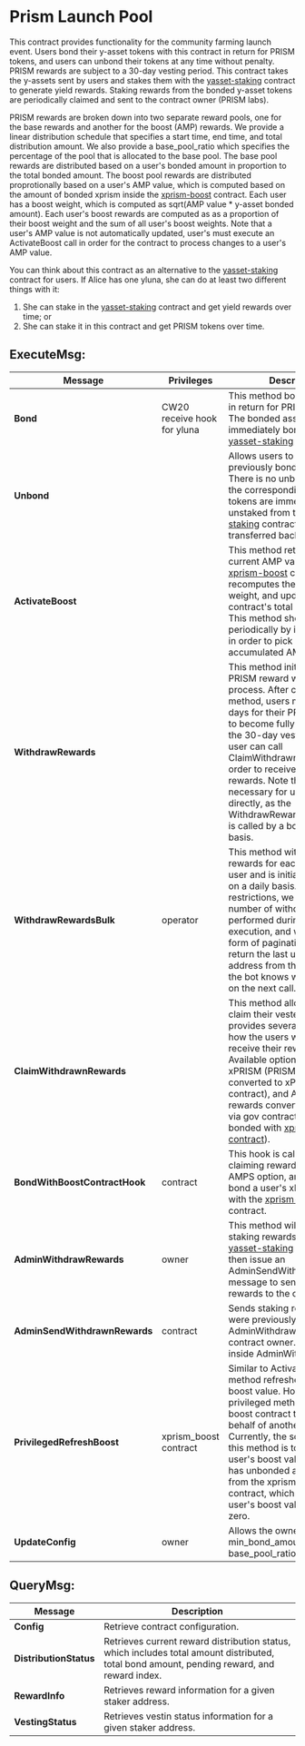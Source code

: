 # Prism Launch Pool

This contract provides functionality for the community farming launch event. Users bond their y-asset tokens with this contract in return for PRISM tokens, and users can unbond their tokens at any time without penalty. PRISM rewards are subject to a 30-day vesting period. This contract takes the y-assets sent by users and stakes them with the [yasset-staking][1] contract to generate yield rewards.  Staking rewards from the bonded y-asset tokens are periodically claimed and sent to the contract owner (PRISM labs).  

PRISM rewards are broken down into two separate reward pools, one for the base rewards and another for the boost (AMP) rewards.  We provide a linear distribution schedule that specifies a start time, end time, and total distribution amount.  We also provide a base_pool_ratio which specifies the percentage of the pool that is allocated to the base pool.  The base pool rewards are distributed based on a user's bonded amount in proportion to the total bonded amount.  The boost pool rewards are distributed proprotionally based on a user's AMP value, which is computed based on the amount of bonded xprism inside the [xprism-boost][2] contract. Each user has a boost weight, which is computed as sqrt(AMP value * y-asset bonded amount).  Each user's boost rewards are computed as as a proportion of their boost weight and the sum of all user's boost weights.  Note that a user's AMP value is not automatically updated, user's must execute an ActivateBoost call in order for the contract to process changes to a user's AMP value.  

You can think about this contract as an alternative to the [yasset-staking][1] contract for users. If Alice has one yluna, she can do at least two different things with it:
1) She can stake in the [yasset-staking][1] contract and get yield rewards over time; or
2) She can stake it in this contract and get PRISM tokens over time.

## ExecuteMsg:
| Message | Privileges | Description |
| - | - | - |
| **Bond** | CW20 receive hook for yluna | This method bonds y-assets in return for PRISM rewards.  The bonded assets are immediately bonded with the [yasset-staking][1] contract. |
| **Unbond** | | Allows users to unbond their previously bonded y-assets.  There is no unbonding period, the corresponding y-asset tokens are immediately unstaked from the [yasset-staking][1] contract and transferred back to the user. |
| **ActivateBoost** | | This method retrieves a user's current AMP value from the [xprism-boost][2] contract, recomputes their boost weight, and updates the contract's total boost weight.  This method should be called periodically by individual users in order to pick up any recently accumulated AMP value. |
| **WithdrawRewards** | | This method initiates the PRISM reward withdrawal process.  After calling this method, users must wait 30 days for their PRISM rewards to become fully vested.  After the 30-day vesting period, the user can call ClaimWithdrawnRewards in order to receive their PRISM rewards.  Note that it's not necessary for users to call this directly, as the WithdrawRewardsBulk method is called by a bot on a daily basis. |
| **WithdrawRewardsBulk** | operator | This method withdraws rewards for each individual user and is initiated by a bot on a daily basis.  Due to gas restrictions, we limit the number of withdraws performed during a single execution, and we provide a form of pagination where we return the last updated address from the call so that the bot knows where to start on the next call. | 
| **ClaimWithdrawnRewards** | | This method allows users to claim their vested rewards and provides several options for how the users would like to receive their rewards.  Available options are PRISM, xPRISM (PRISM rewards converted to xPRISM via gov contract), and AMPS (PRISM rewards converted to xPRISM via gov contract and then bonded with [xprism-boost contract][2]). |
| **BondWithBoostContractHook** | contract | This hook is called when claiming rewards using the AMPS option, and is used to bond a user's xPRISM rewards with the [xprism-boost][2] contract. |
| **AdminWithdrawRewards** | owner | This method will claim our staking rewards from the [yasset-staking][1] contract and then issue an AdminSendWithdrawnRewards message to send those rewards to the contract owner. |
| **AdminSendWithdrawnRewards** | contract | Sends staking rewards that were previously claimed inside AdminWithdrawRewards to the contract owner.  Called from inside AdminWithdrawRewards |
| **PrivilegedRefreshBoost** | xprism_boost contract | Similar to ActivateBoost, this method refreshes a user's boost value.  However this privileged method allows the boost contract to call this on behalf of another user.  Currently, the sole purpose of this method is to update a user's boost value after a user has unbonded any amount from the xprism_boost contract, which results in a user's boost value returning to zero. |
| **UpdateConfig** | owner | Allows the owner to update the min_bond_amount and base_pool_ratio config values. |

## QueryMsg:
| Message | Description |
| - | - |
| **Config** | Retrieve contract configuration. |
| **DistributionStatus** | Retrieves current reward distribution status, which includes total amount distributed, total bond amount, pending reward, and reward index. |
| **RewardInfo** | Retrieves reward information for a given staker address. |
| **VestingStatus** |  Retrieves vestin status information for a given staker address. |

[1]: /contracts/prism-yasset-staking
[2]: /contracts/prism-xprism-boost
